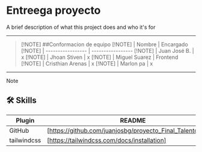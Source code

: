 # Entreega proyecto

A brief description of what this project does and who it's for

______________________________________________________

> [!NOTE]  ##Conformacion de equipo
> [!NOTE] | Nombre            |  Encargado
> [!NOTE] | ----------------- |  -----------------
> [!NOTE] | Juan José B.      |  x
> [!NOTE] | Jhoan Stiven      |  x
> [!NOTE] | Miguel Suarez     |  Frontend
> [!NOTE] | Cristhian Arenas  |  x
> [!NOTE] | Marlon pa         |  x


______________________________________________________
> [!NOTE]  
> ## 🛠 Skills
> | Plugin | README |
> | ------ | ------ |
> | GitHub | [https://github.com/juanjosbg/proyecto_Final_Talento_Tech/] |
> | tailwindcss | [https://tailwindcss.com/docs/installation] |
